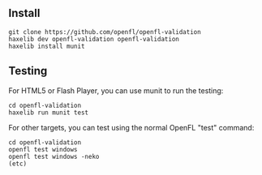 Install
-------

    git clone https://github.com/openfl/openfl-validation
    haxelib dev openfl-validation openfl-validation
    haxelib install munit
    
Testing
-------

For HTML5 or Flash Player, you can use munit to run the testing:

    cd openfl-validation
    haxelib run munit test
    
For other targets, you can test using the normal OpenFL "test" command:

    cd openfl-validation
    openfl test windows
    openfl test windows -neko
    (etc)

